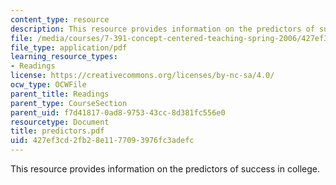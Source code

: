 ```yaml
---
content_type: resource
description: This resource provides information on the predictors of success in college.
file: /media/courses/7-391-concept-centered-teaching-spring-2006/427ef3cd2fb28e1177093976fc3adefc_predictors.pdf
file_type: application/pdf
learning_resource_types:
- Readings
license: https://creativecommons.org/licenses/by-nc-sa/4.0/
ocw_type: OCWFile
parent_title: Readings
parent_type: CourseSection
parent_uid: f7d41817-0ad8-9753-43cc-8d381fc556e0
resourcetype: Document
title: predictors.pdf
uid: 427ef3cd-2fb2-8e11-7709-3976fc3adefc
---
```

This resource provides information on the predictors of success in college.